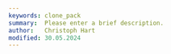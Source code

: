 ```yaml
---
keywords: clone_pack
summary:  Please enter a brief description.
author:   Christoph Hart
modified: 30.05.2024
---
```

  

